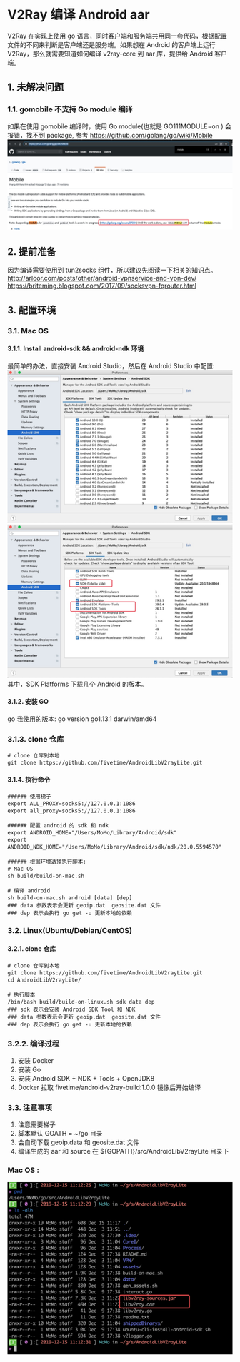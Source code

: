 # V2Ray 编译 Android aar

V2Ray 在实现上使用 go 语言，同时客户端和服务端共用同一套代码，根据配置文件的不同来判断是客户端还是服务端。如果想在 Android 的客户端上运行 V2Ray，那么就需要知道如何编译 v2ray-core 到 aar 库，提供给 Android 客户端。

## 1. 未解决问题
### 1.1. gomobile 不支持 Go module 编译
如果在使用 gomobile 编译时，使用 Go module(也就是 GO111MODULE=on ) 会报错，找不到 package, 参考 https://github.com/golang/go/wiki/Mobile  
![](https://github.com/fivetime/AndroidLibV2rayLite/raw/master/screenshot/gomobile.jpg)

## 2. 提前准备
因为编译需要使用到 tun2socks 组件，所以建议先阅读一下相关的知识点。  
http://arloor.com/posts/other/android-vpnservice-and-vpn-dev/  
https://briteming.blogspot.com/2017/09/socksvpn-fqrouter.html  

## 3. 配置环境
### 3.1. Mac OS
#### 3.1.1. Install android-sdk && android-ndk 环境
最简单的办法，直接安装 Android Studio，然后在 Android Studio 中配置:
![](https://github.com/fivetime/AndroidLibV2rayLite/raw/master/screenshot/androidsdk1.jpg)  
![](https://github.com/fivetime/AndroidLibV2rayLite/raw/master/screenshot/androidsdk2.jpg)  
其中，SDK Platforms 下载几个 Android 的版本。  

#### 3.1.2. 安装 GO
go 我使用的版本: go version go1.13.1 darwin/amd64

### 3.1.3. clone 仓库
```
# clone 仓库到本地
git clone https://github.com/fivetime/AndroidLibV2rayLite.git
```

#### 3.1.4. 执行命令
```
###### 使用梯子
export ALL_PROXY=socks5://127.0.0.1:1086
export all_proxy=socks5://127.0.0.1:1086

###### 配置 android 的 sdk 和 ndk
export ANDROID_HOME="/Users/MoMo/Library/Android/sdk"
export ANDROID_NDK_HOME="/Users/MoMo/Library/Android/sdk/ndk/20.0.5594570"

###### 根据环境选择执行脚本:
# Mac OS
sh build/build-on-mac.sh

# 编译 android
sh build-on-mac.sh android [data] [dep]
### data 参数表示会更新 geoip.dat  geosite.dat 文件
### dep 表示会执行 go get -u 更新本地的依赖
```

### 3.2. Linux(Ubuntu/Debian/CentOS)
#### 3.2.1. clone 仓库
```
# clone 仓库到本地
git clone https://github.com/fivetime/AndroidLibV2rayLite.git
cd AndroidLibV2rayLite/

# 执行脚本
/bin/bash build/build-on-linux.sh sdk data dep
### sdk 表示会安装 Android SDK Tool 和 NDK
### data 参数表示会更新 geoip.dat  geosite.dat 文件
### dep 表示会执行 go get -u 更新本地的依赖
```

### 3.2.2. 编译过程
1. 安装 Docker
1. 安装 Go
1. 安装 Android SDK + NDK + Tools + OpenJDK8
1. Docker 拉取 fivetime/android-v2ray-build:1.0.0 镜像后开始编译

### 3.3. 注意事项
1. 注意需要梯子
1. 脚本默认 GOATH = ~/go 目录
1. 会自动下载 geoip.data 和 geosite.dat 文件
1. 编译生成的 aar 和 source 在 ${GOPATH}/src/AndroidLibV2rayLite 目录下

### Mac OS :
![](https://github.com/fivetime/AndroidLibV2rayLite/raw/master/screenshot/macosdir.jpg)
